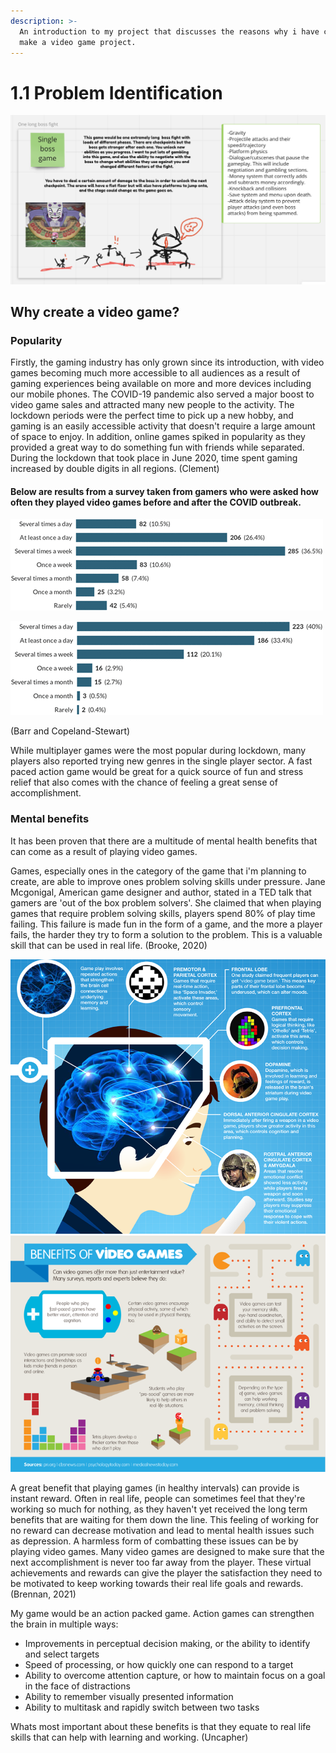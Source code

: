 ```yaml
---
description: >-
  An introduction to my project that discusses the reasons why i have chosen to
  make a video game project.
---
```


# 1.1 Problem Identification

![The base idea i have chosen for my project.](<../.gitbook/assets/Screenshot 2022-03-17 at 10.06.33.png>)

## Why create a video game?

### Popularity

Firstly, the gaming industry has only grown since its introduction, with video games becoming much more accessible to all audiences as a result of gaming experiences being available on more and more devices including our mobile phones. The COVID-19 pandemic also served a major boost to video game sales and attracted many new people to the activity. The lockdown periods were the perfect time to pick up a new hobby, and gaming is an easily accessible activity that doesn't require a large amount of space to enjoy. In addition, online games spiked in popularity as they provided a great way to do something fun with friends while separated. During the lockdown that took place in June 2020, time spent gaming increased by double digits in all regions. (Clement)&#x20;

#### **Below are results from a survey taken from gamers who were asked how often they played video games before and after the COVID outbreak.**

![Pre outbreak](<../.gitbook/assets/image (2).png>)

![Post outbreak](<../.gitbook/assets/image (3).png>)

(Barr and Copeland-Stewart)

While multiplayer games were the most popular during lockdown, many players also reported trying new genres in the single player sector. A fast paced action game would be great for a quick source of fun and stress relief that also comes with the chance of feeling a great sense of accomplishment.

### **Mental benefits**

It has been proven that there are a multitude of mental health benefits that can come as a result of playing video games.&#x20;

Games, especially ones in the category of the game that i'm planning to create, are able to improve ones problem solving skills under pressure. Jane Mcgonigal, American game designer and author, stated in a TED talk that gamers are 'out of the box problem solvers'. She claimed that when playing games that require problem solving skills, players spend 80% of play time failing. This failure is made fun in the form of a game, and the more a player fails, the harder they try to form a solution to the problem. This is a valuable skill that can be used in real life. (Brooke, 2020)

![](../.gitbook/assets/image.png)![](<../.gitbook/assets/image (1).png>)

A great benefit that playing games (in healthy intervals) can provide is instant reward. Often in real life, people can sometimes feel that they're working so much for nothing, as they haven't yet received the long term benefits that are waiting for them down the line. This feeling of working for no reward can decrease motivation and lead to mental health issues such as depression. A harmless form of combatting these issues can be by playing video games. Many video games are designed to make sure that the next accomplishment is never too far away from the player. These virtual achievements and rewards can give the player the satisfaction they need to be motivated to keep working towards their real life goals and rewards. (Brennan, 2021)

My game would be an action packed game. Action games can strengthen the brain in multiple ways:

* Improvements in perceptual decision making, or the ability to identify and select targets
* Speed of processing, or how quickly one can respond to a target
* Ability to overcome attention capture, or how to maintain focus on a goal in the face of distractions
* Ability to remember visually presented information
* Ability to multitask and rapidly switch between two tasks

Whats most important about these benefits is that they equate to real life skills that can help with learning and working. (Uncapher)







